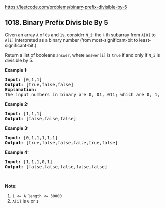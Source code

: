 https://leetcode.com/problems/binary-prefix-divisible-by-5

## 1018. Binary Prefix Divisible By 5

<div><p>Given an array <code>A</code> of <code>0</code>s and <code>1</code>s, consider <code>N_i</code>: the i-th subarray from <code>A[0]</code> to <code>A[i]</code> interpreted as a binary number (from most-significant-bit to least-significant-bit.)</p>
<p>Return a list of booleans <code>answer</code>, where <code>answer[i]</code> is <code>true</code> if and only if <code>N_i</code> is divisible by 5.</p>
<p><strong>Example 1:</strong></p>
<pre><strong>Input: </strong><span id="example-input-1-1">[0,1,1]</span>
<strong>Output: </strong><span id="example-output-1">[true,false,false]</span>
<strong>Explanation: </strong>
The input numbers in binary are 0, 01, 011; which are 0, 1, and 3 in base-10.  Only the first number is divisible by 5, so answer[0] is true.
</pre>
<p><strong>Example 2:</strong></p>
<pre><strong>Input: </strong><span id="example-input-2-1">[1,1,1]</span>
<strong>Output: </strong><span id="example-output-2">[false,false,false]</span>
</pre>
<p><strong>Example 3:</strong></p>
<pre><strong>Input: </strong><span id="example-input-3-1">[0,1,1,1,1,1]</span>
<strong>Output: </strong><span id="example-output-3">[true,false,false,false,true,false]</span>
</pre>
<p><strong>Example 4:</strong></p>
<pre><strong>Input: </strong><span id="example-input-4-1">[1,1,1,0,1]</span>
<strong>Output: </strong><span id="example-output-4">[false,false,false,false,false]</span>
</pre>
<p> </p>
<p><strong>Note:</strong></p>
<ol>
<li><code>1 &lt;= A.length &lt;= 30000</code></li>
<li><code>A[i]</code> is <code>0</code> or <code>1</code></li>
</ol>
</div>
